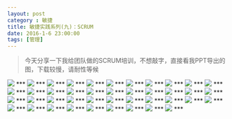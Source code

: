 ```yaml
---
layout: post
category : 敏捷
title: 敏捷实践系列(九)：SCRUM
date: 2016-1-6 23:00:00
tags: [管理]
---
```



<style>
    .post
    {
        font-family:
'lucida grande', 'lucida sans unicode', lucida, helvetica, 'Hiragino Sans GB', 'Microsoft YaHei', 'WenQuanYi Micro Hei', sans-serif;
    font-size: 16px;
}
    .post-full h1 {
       background-color: #ccc;
        padding: 5px;
        margin-bottom: 10px;
        font-weight: bolder;
        color: #000;
        line-height: 1.8;
        text-rendering: optimizelegibility;
    }
    
    .post-full h2 {
        color: #333;
        padding: 5px;
        line-height: 1.6;        
        padding-bottom: 5px;
        margin-bottom: 10px;
        font-weight: bolder;
        
    }

     .post-full h3 {
        padding: 5px;
        color: #000;
        border-bottom: dashed 1px #ccc;
        padding-bottom: 5px;
        margin-bottom: 10px;
        font-weight: bolder;
    }
    
    .post-full img {
        border: solid 5px #ccc;
        padding: 5px;
        border-radius: 5px;
        text-align: center;
        max-height: 400px;
    }
</style>

> 今天分享一下我给团队做的SCRUM培训，不想敲字，直接看我PPT导出的图，下载较慢，请耐性等候


<img class="img-responsive" src="http://7xpzem.com1.z0.glb.clouddn.com/SCRUM.002.jpeg"/>
***
<img class="img-responsive" src="http://7xpzem.com1.z0.glb.clouddn.com/SCRUM.003.jpeg"/>
***

<img class="img-responsive" src="http://7xpzem.com1.z0.glb.clouddn.com/SCRUM.004.jpeg"/>
***

<img class="img-responsive" src="http://7xpzem.com1.z0.glb.clouddn.com/SCRUM.005.jpeg"/>
***

<img class="img-responsive" src="http://7xpzem.com1.z0.glb.clouddn.com/SCRUM.006.jpeg"/>
***
<img class="img-responsive" src="http://7xpzem.com1.z0.glb.clouddn.com/SCRUM.007.jpeg"/>
***
<img class="img-responsive" src="http://7xpzem.com1.z0.glb.clouddn.com/SCRUM.008.jpeg"/>
***
<img class="img-responsive" src="http://7xpzem.com1.z0.glb.clouddn.com/SCRUM.009.jpeg"/>
***
<img class="img-responsive" src="http://7xpzem.com1.z0.glb.clouddn.com/SCRUM.003.jpeg"/>
***
<img class="img-responsive" src="http://7xpzem.com1.z0.glb.clouddn.com/SCRUM.010.jpeg"/>
***
<img class="img-responsive" src="http://7xpzem.com1.z0.glb.clouddn.com/SCRUM.011.jpeg"/>
***
<img class="img-responsive" src="http://7xpzem.com1.z0.glb.clouddn.com/SCRUM.012.jpeg"/>
***
<img class="img-responsive" src="http://7xpzem.com1.z0.glb.clouddn.com/SCRUM.013.jpeg"/>
***
<img class="img-responsive" src="http://7xpzem.com1.z0.glb.clouddn.com/SCRUM.014.jpeg"/>
***
<img class="img-responsive" src="http://7xpzem.com1.z0.glb.clouddn.com/SCRUM.015.jpeg"/>
***
<img class="img-responsive" src="http://7xpzem.com1.z0.glb.clouddn.com/SCRUM.016.jpeg"/>
***
<img class="img-responsive" src="http://7xpzem.com1.z0.glb.clouddn.com/SCRUM.017.jpeg"/>
***
<img class="img-responsive" src="http://7xpzem.com1.z0.glb.clouddn.com/SCRUM.018.jpeg"/>
***
<img class="img-responsive" src="http://7xpzem.com1.z0.glb.clouddn.com/SCRUM.019.jpeg"/>
***
<img class="img-responsive" src="http://7xpzem.com1.z0.glb.clouddn.com/SCRUM.020.jpeg"/>
***
<img class="img-responsive" src="http://7xpzem.com1.z0.glb.clouddn.com/SCRUM.021.jpeg"/>
***
<img class="img-responsive" src="http://7xpzem.com1.z0.glb.clouddn.com/SCRUM.022.jpeg"/>
***
<img class="img-responsive" src="http://7xpzem.com1.z0.glb.clouddn.com/SCRUM.023.jpeg"/>
***
<img class="img-responsive" src="http://7xpzem.com1.z0.glb.clouddn.com/SCRUM.025.jpeg"/>
***
<img class="img-responsive" src="http://7xpzem.com1.z0.glb.clouddn.com/SCRUM.026.jpeg"/>
***
<img class="img-responsive" src="http://7xpzem.com1.z0.glb.clouddn.com/SCRUM.027.jpeg"/>
***
<img class="img-responsive" src="http://7xpzem.com1.z0.glb.clouddn.com/SCRUM.028.jpeg"/>
***
<img class="img-responsive" src="http://7xpzem.com1.z0.glb.clouddn.com/SCRUM.029.jpeg"/>
***
<img class="img-responsive" src="http://7xpzem.com1.z0.glb.clouddn.com/SCRUM.030.jpeg"/>
***
<img class="img-responsive" src="http://7xpzem.com1.z0.glb.clouddn.com/SCRUM.031.jpeg"/>
***
<img class="img-responsive" src="http://7xpzem.com1.z0.glb.clouddn.com/SCRUM.032.jpeg"/>
***
<img class="img-responsive" src="http://7xpzem.com1.z0.glb.clouddn.com/SCRUM.033.jpeg"/>
***
<img class="img-responsive" src="http://7xpzem.com1.z0.glb.clouddn.com/SCRUM.034.jpeg"/>
***
<img class="img-responsive" src="http://7xpzem.com1.z0.glb.clouddn.com/SCRUM.035.jpeg"/>
***
<img class="img-responsive" src="http://7xpzem.com1.z0.glb.clouddn.com/SCRUM.036.jpeg"/>
***
<img class="img-responsive" src="http://7xpzem.com1.z0.glb.clouddn.com/SCRUM.037.jpeg"/>
***
<img class="img-responsive" src="http://7xpzem.com1.z0.glb.clouddn.com/SCRUM.038.jpeg"/>
***
<img class="img-responsive" src="http://7xpzem.com1.z0.glb.clouddn.com/SCRUM.039.jpeg"/>
***
<img class="img-responsive" src="http://7xpzem.com1.z0.glb.clouddn.com/SCRUM.040.jpeg"/>
***
<img class="img-responsive" src="http://7xpzem.com1.z0.glb.clouddn.com/SCRUM.041.jpeg"/>
***
<img class="img-responsive" src="http://7xpzem.com1.z0.glb.clouddn.com/SCRUM.042.jpeg"/>
***
<img class="img-responsive" src="http://7xpzem.com1.z0.glb.clouddn.com/SCRUM.043.jpeg"/>
***



